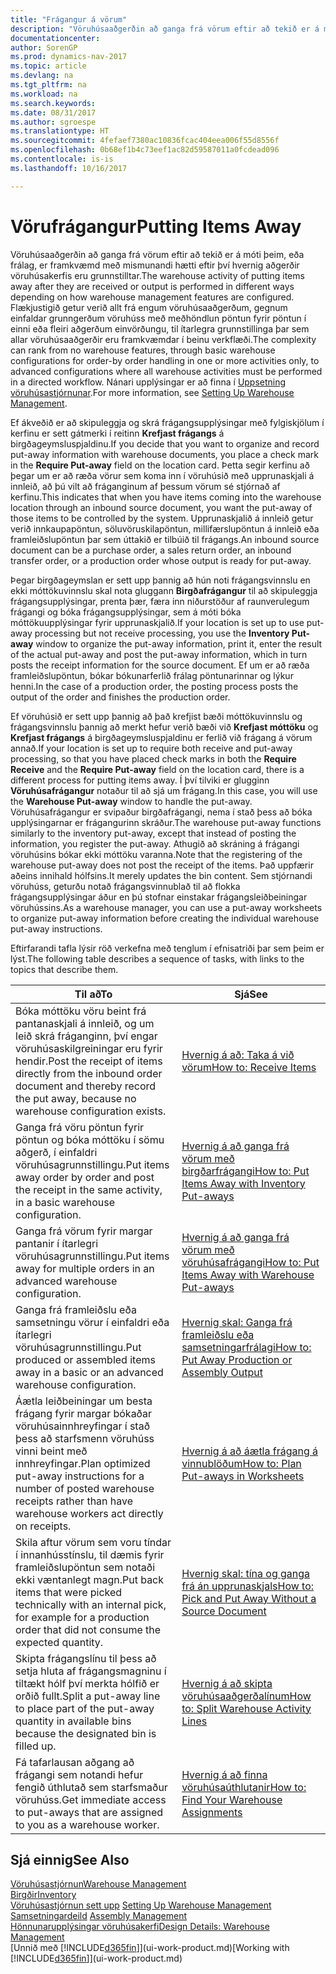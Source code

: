 ```yaml
---
title: "Frágangur á vörum"
description: "Vöruhúsaaðgerðin að ganga frá vörum eftir að tekið er á móti þeim, eða frálag, er framkvæmd með mismunandi hætti eftir því hvernig aðgerðir vöruhúsakerfis eru grunnstilltar."
documentationcenter: 
author: SorenGP
ms.prod: dynamics-nav-2017
ms.topic: article
ms.devlang: na
ms.tgt_pltfrm: na
ms.workload: na
ms.search.keywords: 
ms.date: 08/31/2017
ms.author: sgroespe
ms.translationtype: HT
ms.sourcegitcommit: 4fefaef7380ac10836fcac404eea006f55d8556f
ms.openlocfilehash: 0b68ef1b4c73eef1ac82d59587011a0fcdead096
ms.contentlocale: is-is
ms.lasthandoff: 10/16/2017

---
```

# <a name="putting-items-away"></a><span data-ttu-id="6e5c2-103">Vörufrágangur</span><span class="sxs-lookup"><span data-stu-id="6e5c2-103">Putting Items Away</span></span>
<span data-ttu-id="6e5c2-104">Vöruhúsaaðgerðin að ganga frá vörum eftir að tekið er á móti þeim, eða frálag, er framkvæmd með mismunandi hætti eftir því hvernig aðgerðir vöruhúsakerfis eru grunnstilltar.</span><span class="sxs-lookup"><span data-stu-id="6e5c2-104">The warehouse activity of putting items away after they are received or output is performed in different ways depending on how warehouse management features are configured.</span></span> <span data-ttu-id="6e5c2-105">Flækjustigið getur verið allt frá engum vöruhúsaaðgerðum, gegnum einfaldar grunngerðum vöruhúss með meðhöndlun pöntun fyrir pöntun í einni eða fleiri aðgerðum einvörðungu, til ítarlegra grunnstillinga þar sem allar vöruhúsaaðgerðir eru framkvæmdar í beinu verkflæði.</span><span class="sxs-lookup"><span data-stu-id="6e5c2-105">The complexity can rank from no warehouse features, through basic warehouse configurations for order-by order handling in one or more activities only, to advanced configurations where all warehouse activities must be performed in a directed workflow.</span></span> <span data-ttu-id="6e5c2-106">Nánari upplýsingar er að finna í [Uppsetning vöruhúsastjórnunar](warehouse-setup-warehouse.md).</span><span class="sxs-lookup"><span data-stu-id="6e5c2-106">For more information, see [Setting Up Warehouse Management](warehouse-setup-warehouse.md).</span></span>

<span data-ttu-id="6e5c2-107">Ef ákveðið er að skipuleggja og skrá frágangsupplýsingar með fylgiskjölum í kerfinu er sett gátmerki í reitinn **Krefjast frágangs** á birgðageymsluspjaldinu.</span><span class="sxs-lookup"><span data-stu-id="6e5c2-107">If you decide that you want to organize and record put-away information with warehouse documents, you place a check mark in the **Require Put-away** field on the location card.</span></span> <span data-ttu-id="6e5c2-108">Þetta segir kerfinu að þegar um er að ræða vörur sem koma inn í vöruhúsið með upprunaskjali á innleið, að þú vilt að fráganginum af þessum vörum sé stjórnað af kerfinu.</span><span class="sxs-lookup"><span data-stu-id="6e5c2-108">This indicates that when you have items coming into the warehouse location through an inbound source document, you want the put-away of those items to be controlled by the system.</span></span> <span data-ttu-id="6e5c2-109">Upprunaskjalið á innleið getur verið innkaupapöntun, söluvöruskilapöntun, millifærslupöntun á innleið eða framleiðslupöntun þar sem úttakið er tilbúið til frágangs.</span><span class="sxs-lookup"><span data-stu-id="6e5c2-109">An inbound source document can be a purchase order, a sales return order, an inbound transfer order, or a production order whose output is ready for put-away.</span></span>  

<span data-ttu-id="6e5c2-110">Þegar birgðageymslan er sett upp þannig að hún noti frágangsvinnslu en ekki móttökuvinnslu skal nota gluggann **Birgðafrágangur** til að skipuleggja frágangsupplýsingar, prenta þær, færa inn niðurstöður af raunverulegum frágangi og bóka frágangsupplýsingar, sem á móti bóka móttökuupplýsingar fyrir upprunaskjalið.</span><span class="sxs-lookup"><span data-stu-id="6e5c2-110">If your location is set up to use put-away processing but not receive processing, you use the **Inventory Put-away** window to organize the put-away information, print it, enter the result of the actual put-away and post the put-away information, which in turn posts the receipt information for the source document.</span></span> <span data-ttu-id="6e5c2-111">Ef um er að ræða framleiðslupöntun, bókar bókunarferlið frálag pöntunarinnar og lýkur henni.</span><span class="sxs-lookup"><span data-stu-id="6e5c2-111">In the case of a production order, the posting process posts the output of the order and finishes the production order.</span></span>

<span data-ttu-id="6e5c2-112">Ef vöruhúsið er sett upp þannig að það krefjist bæði móttökuvinnslu og frágangsvinnslu þannig að merkt hefur verið bæði við **Krefjast móttöku** og **Krefjast frágangs** á birgðageymsluspjaldinu er ferlið við frágang á vörum annað.</span><span class="sxs-lookup"><span data-stu-id="6e5c2-112">If your location is set up to require both receive and put-away processing, so that you have placed check marks in both the **Require Receive** and the **Require Put-away** field on the location card, there is a different process for putting items away.</span></span> <span data-ttu-id="6e5c2-113">Í því tilviki er glugginn **Vöruhúsafrágangur** notaður til að sjá um frágang.</span><span class="sxs-lookup"><span data-stu-id="6e5c2-113">In this case, you will use the **Warehouse Put-away** window to handle the put-away.</span></span> <span data-ttu-id="6e5c2-114">Vöruhúsafrágangur er svipaður birgðafrágangi, nema í stað þess að bóka upplýsingarnar er frágangurinn skráður.</span><span class="sxs-lookup"><span data-stu-id="6e5c2-114">The warehouse put-away functions similarly to the inventory put-away, except that instead of posting the information, you register the put-away.</span></span> <span data-ttu-id="6e5c2-115">Athugið að skráning á frágangi vöruhúsins bókar ekki móttöku varanna.</span><span class="sxs-lookup"><span data-stu-id="6e5c2-115">Note that the registering of the warehouse put-away does not post the receipt of the items.</span></span> <span data-ttu-id="6e5c2-116">Það uppfærir aðeins innihald hólfsins.</span><span class="sxs-lookup"><span data-stu-id="6e5c2-116">It merely updates the bin content.</span></span> <span data-ttu-id="6e5c2-117">Sem stjórnandi vöruhúss, geturðu notað frágangsvinnublað til að flokka frágangsupplýsingar áður en þú stofnar einstakar frágangsleiðbeiningar vöruhússins.</span><span class="sxs-lookup"><span data-stu-id="6e5c2-117">As a warehouse manager, you can use a put-away worksheets to organize put-away information before creating the individual warehouse put-away instructions.</span></span>

<span data-ttu-id="6e5c2-118">Eftirfarandi tafla lýsir röð verkefna með tenglum í efnisatriði þar sem þeim er lýst.</span><span class="sxs-lookup"><span data-stu-id="6e5c2-118">The following table describes a sequence of tasks, with links to the topics that describe them.</span></span>   

|<span data-ttu-id="6e5c2-119">**Til að**</span><span class="sxs-lookup"><span data-stu-id="6e5c2-119">**To**</span></span>|<span data-ttu-id="6e5c2-120">**Sjá**</span><span class="sxs-lookup"><span data-stu-id="6e5c2-120">**See**</span></span>|  
|------------|-------------|  
|<span data-ttu-id="6e5c2-121">Bóka móttöku vöru beint frá pantanaskjali á innleið, og um leið skrá fráganginn, því engar vöruhúsaskilgreiningar eru fyrir hendir.</span><span class="sxs-lookup"><span data-stu-id="6e5c2-121">Post the receipt of items directly from the inbound order document and thereby record the put away, because no warehouse configuration exists.</span></span>|[<span data-ttu-id="6e5c2-122">Hvernig á að: Taka á við vörum</span><span class="sxs-lookup"><span data-stu-id="6e5c2-122">How to: Receive Items</span></span>](warehouse-how-receive-items.md)|  
|<span data-ttu-id="6e5c2-123">Ganga frá vöru pöntun fyrir pöntun og bóka móttöku í sömu aðgerð, í einfaldri vöruhúsagrunnstillingu.</span><span class="sxs-lookup"><span data-stu-id="6e5c2-123">Put items away order by order and post the receipt in the same activity, in a basic warehouse configuration.</span></span>|[<span data-ttu-id="6e5c2-124">Hvernig á að ganga frá vörum með birgðarfrágangi</span><span class="sxs-lookup"><span data-stu-id="6e5c2-124">How to: Put Items Away with Inventory Put-aways</span></span>](warehouse-how-to-put-items-away-with-inventory-put-aways.md)|  
|<span data-ttu-id="6e5c2-125">Ganga frá vörum fyrir margar pantanir í ítarlegri vöruhúsagrunnstillingu.</span><span class="sxs-lookup"><span data-stu-id="6e5c2-125">Put items away for multiple orders in an advanced warehouse configuration.</span></span>|[<span data-ttu-id="6e5c2-126">Hvernig á að ganga frá vörum með vöruhúsafrágangi</span><span class="sxs-lookup"><span data-stu-id="6e5c2-126">How to: Put Items Away with Warehouse Put-aways</span></span>](warehouse-how-to-put-items-away-with-warehouse-put-aways.md)|  
|<span data-ttu-id="6e5c2-127">Ganga frá framleiðslu eða samsetningu vörur í einfaldri eða ítarlegri vöruhúsagrunnstillingu.</span><span class="sxs-lookup"><span data-stu-id="6e5c2-127">Put produced or assembled items away in a basic or an advanced warehouse configuration.</span></span>|[<span data-ttu-id="6e5c2-128">Hvernig skal: Ganga frá framleiðslu eða samsetningarfrálagi</span><span class="sxs-lookup"><span data-stu-id="6e5c2-128">How to: Put Away Production or Assembly Output</span></span>](warehouse-how-to-put-away-production-output.md)|
|<span data-ttu-id="6e5c2-129">Áætla leiðbeiningar um besta frágang fyrir margar bókaðar vöruhúsainnhreyfingar í stað þess að starfsmenn vöruhúss vinni beint með innhreyfingar.</span><span class="sxs-lookup"><span data-stu-id="6e5c2-129">Plan optimized put-away instructions for a number of posted warehouse receipts rather than have warehouse workers act directly on receipts.</span></span>|[<span data-ttu-id="6e5c2-130">Hvernig á að áætla frágang á vinnublöðum</span><span class="sxs-lookup"><span data-stu-id="6e5c2-130">How to: Plan Put-aways in Worksheets</span></span>](warehouse-how-to-plan-put-aways-in-worksheets.md)|  
|<span data-ttu-id="6e5c2-131">Skila aftur vörum sem voru tíndar í innanhússtínslu, til dæmis fyrir framleiðslupöntun sem notaði ekki væntanlegt magn.</span><span class="sxs-lookup"><span data-stu-id="6e5c2-131">Put back items that were picked technically with an internal pick, for example for a production order that did not consume the expected quantity.</span></span>|[<span data-ttu-id="6e5c2-132">Hvernig skal: tína og ganga frá án upprunaskjals</span><span class="sxs-lookup"><span data-stu-id="6e5c2-132">How to: Pick and Put Away Without a Source Document</span></span>](warehouse-how-to-create-put-aways-from-internal-put-aways.md)|
|<span data-ttu-id="6e5c2-133">Skipta frágangslínu til þess að setja hluta af frágangsmagninu í tiltækt hólf því merkta hólfið er orðið fullt.</span><span class="sxs-lookup"><span data-stu-id="6e5c2-133">Split a put-away line to place part of the put-away quantity in available bins because the designated bin is filled up.</span></span>|[<span data-ttu-id="6e5c2-134">Hvernig á að skipta vöruhúsaaðgerðalínum</span><span class="sxs-lookup"><span data-stu-id="6e5c2-134">How to: Split Warehouse Activity Lines</span></span>](warehouse-how-to-split-warehouse-activity-lines.md)|
|<span data-ttu-id="6e5c2-135">Fá tafarlausan aðgang að frágangi sem notandi hefur fengið úthlutað sem starfsmaður vöruhúss.</span><span class="sxs-lookup"><span data-stu-id="6e5c2-135">Get immediate access to put-aways that are assigned to you as a warehouse worker.</span></span>|[<span data-ttu-id="6e5c2-136">Hvernig á að finna vöruhúsaúthlutanir</span><span class="sxs-lookup"><span data-stu-id="6e5c2-136">How to: Find Your Warehouse Assignments</span></span>](warehouse-how-to-find-your-warehouse-assignments.md)|    

## <a name="see-also"></a><span data-ttu-id="6e5c2-137">Sjá einnig</span><span class="sxs-lookup"><span data-stu-id="6e5c2-137">See Also</span></span>  
[<span data-ttu-id="6e5c2-138">Vöruhúsastjórnun</span><span class="sxs-lookup"><span data-stu-id="6e5c2-138">Warehouse Management</span></span>](warehouse-manage-warehouse.md)  
[<span data-ttu-id="6e5c2-139">Birgðir</span><span class="sxs-lookup"><span data-stu-id="6e5c2-139">Inventory</span></span>](inventory-manage-inventory.md)  
<span data-ttu-id="6e5c2-140">[Vöruhúsastjórnun sett upp](warehouse-setup-warehouse.md)   </span><span class="sxs-lookup"><span data-stu-id="6e5c2-140">[Setting Up Warehouse Management](warehouse-setup-warehouse.md)   </span></span>  
<span data-ttu-id="6e5c2-141">[Samsetningardeild](assembly-assemble-items.md)  </span><span class="sxs-lookup"><span data-stu-id="6e5c2-141">[Assembly Management](assembly-assemble-items.md)  </span></span>  
[<span data-ttu-id="6e5c2-142">Hönnunarupplýsingar vöruhúsakerfi</span><span class="sxs-lookup"><span data-stu-id="6e5c2-142">Design Details: Warehouse Management</span></span>](design-details-warehouse-management.md)  
<span data-ttu-id="6e5c2-143">[Unnið með [!INCLUDE[d365fin](includes/d365fin_md.md)]](ui-work-product.md)</span><span class="sxs-lookup"><span data-stu-id="6e5c2-143">[Working with [!INCLUDE[d365fin](includes/d365fin_md.md)]](ui-work-product.md)</span></span>  

